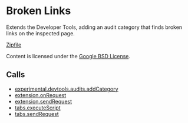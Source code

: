 
Broken Links
=======

Extends the Developer Tools, adding an audit category that finds broken links on the inspected page.

[Zipfile](http://developer.chrome.com/extensions/examples/api/devtools/audits/broken-links.zip)

Content is licensed under the [Google BSD License](https://developers.google.com/open-source/licenses/bsd).

Calls
-----

* [experimental.devtools.audits.addCategory](https://developer.chrome.com/extensions/experimental.devtools.audits#method-addCategory)
* [extension.onRequest](https://developer.chrome.com/extensions/extension#event-onRequest)
* [extension.sendRequest](https://developer.chrome.com/extensions/extension#method-sendRequest)
* [tabs.executeScript](https://developer.chrome.com/extensions/tabs#method-executeScript)
* [tabs.sendRequest](https://developer.chrome.com/extensions/tabs#method-sendRequest)
